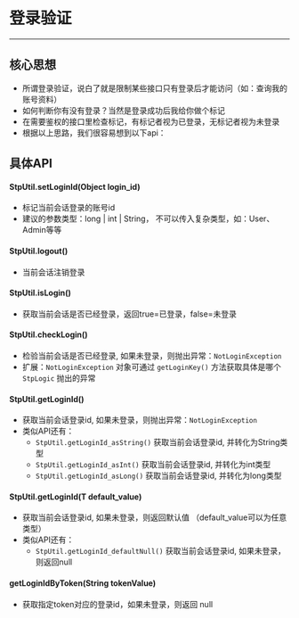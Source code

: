 # 登录验证
--- 


## 核心思想

- 所谓登录验证，说白了就是限制某些接口只有登录后才能访问（如：查询我的账号资料）
- 如何判断你有没有登录？当然是登录成功后我给你做个标记
- 在需要鉴权的接口里检查标记，有标记者视为已登录，无标记者视为未登录
- 根据以上思路，我们很容易想到以下api：


## 具体API

#### StpUtil.setLoginId(Object login_id)
- 标记当前会话登录的账号id
- 建议的参数类型：long | int | String， 不可以传入复杂类型，如：User、Admin等等

#### StpUtil.logout()
- 当前会话注销登录 

#### StpUtil.isLogin()
- 获取当前会话是否已经登录，返回true=已登录，false=未登录

#### StpUtil.checkLogin()
- 检验当前会话是否已经登录, 如果未登录，则抛出异常：`NotLoginException`
- 扩展：`NotLoginException` 对象可通过 `getLoginKey()` 方法获取具体是哪个 `StpLogic` 抛出的异常

#### StpUtil.getLoginId()
- 获取当前会话登录id, 如果未登录，则抛出异常：`NotLoginException`
- 类似API还有：
	- `StpUtil.getLoginId_asString()`		获取当前会话登录id, 并转化为String类型
	- `StpUtil.getLoginId_asInt()`		获取当前会话登录id, 并转化为int类型
	- `StpUtil.getLoginId_asLong()`		获取当前会话登录id, 并转化为long类型

#### StpUtil.getLoginId(T default_value)
- 获取当前会话登录id, 如果未登录，则返回默认值 （default_value可以为任意类型）
- 类似API还有：
	- `StpUtil.getLoginId_defaultNull()`		获取当前会话登录id, 如果未登录，则返回null 

#### getLoginIdByToken(String tokenValue)
- 获取指定token对应的登录id，如果未登录，则返回 null


